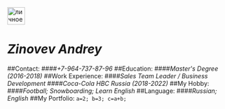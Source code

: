 <image src="/rsschool-cv>/IMG_5704" width = "40" height = "40" alt="личное фото">

# _Zinovev Andrey_ 
##Contact:
####*+7-964-737-87-96*
##Education:
####*Master's Degree (2016-2018)*
##Work Experience:
####*Sales Team Leader / Business Development* 
####*Coca-Cola HBC Russia (2018-2022)*
##My Hobby:
####*Football; Snowboarding; Learn English*
##Language:
####*Russian; English*
##My Portfolio:
``` a=2; b=3; c=a+b; ```